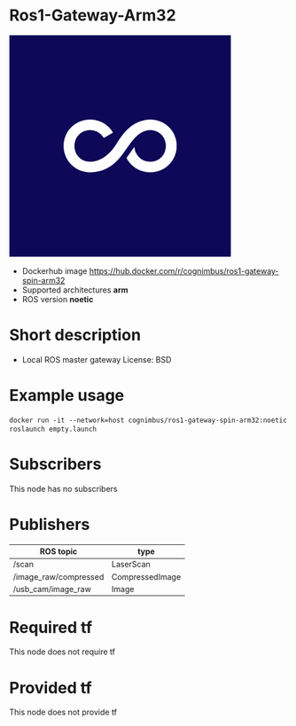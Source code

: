 # Ros1-Gateway-Arm32

<img src="./ros1-gateway-arm32/nimbusc.jpg" alt="ros1-gateway-arm32" width="400"/>

* Dockerhub image https://hub.docker.com/r/cognimbus/ros1-gateway-spin-arm32
* Supported architectures <b>arm</b>
* ROS version <b>noetic
</b>

# Short description
* Local ROS master gateway
License: BSD

# Example usage
```
docker run -it --network=host cognimbus/ros1-gateway-spin-arm32:noetic roslaunch empty.launch
```

# Subscribers
This node has no subscribers


# Publishers
ROS topic | type
--- | ---
/scan | LaserScan
/image_raw/compressed | CompressedImage
/usb_cam/image_raw | Image


# Required tf
This node does not require tf


# Provided tf
This node does not provide tf


